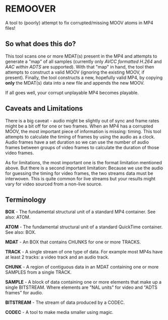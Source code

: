 # REMOOVER

A tool to (poorly) attempt to fix corrupted/missing MOOV atoms in MP4 files!

## So what does this do?

This tool scans one or more MDAT(s) present in the MP4 and attempts to generate a "map" of all samples (currently only *AVCC formatted H.264* and *AAC within ADTS* are supported). With that "map" in hand, the tool then attempts to construct a valid MOOV (ignoring the existing MOOV, if present). Finally, the tool constructs a new, hopefully valid MP4, by copying **only** the MDAT(s) data into a new file and appends the new MOOV.

If all goes well, your corrupt unplayable MP4 becomes playable.

## Caveats and Limitations

There is a big caveat - audio might be slightly out of sync and frame rates might be a bit off for one or two frames. When an MP4 has a corrupted MOOV, the most important piece of information is missing: timing. This tool attempts to calculate the timing of frames by using the audio as a clock. Audio frames have a set duration so we can use the number of audio frames between groups of video frames to calculate the duration of those video frames.

As for limitations, the most important one is the format limitation mentioned above. But there is a second important limitation: Because we use the audio for guessing the timing for video frames, the two streams data must be interwoven. This is quite common for live streams but your results might vary for video sourced from a non-live source.

## Terminology

**BOX** - The fundamental structural unit of a standard MP4 container. See also: ATOM.

**ATOM** - The fundamental structural unit of a standard QuickTime container. See also: BOX.

**MDAT** - An BOX that contains CHUNKS for one or more TRACKS.

**TRACK** - A single stream of one type of data. For example most MP4s have at least 2 tracks: a video track and an audio track.

**CHUNK** - A region of contiguous data in an MDAT containing one or more SAMPLES from a single TRACK.

**SAMPLE** - A block of data containing one or more elements that make up a single BITSTREAM. Where elements are "NAL units" for video and "ADTS frames" for audio.

**BITSTREAM** - The stream of data produced by a CODEC.

**CODEC** - A tool to make media smaller using magic.